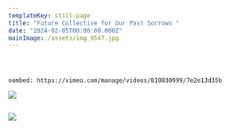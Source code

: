 ```yaml
---
templateKey: still-page
title: "Future Collective for Our Past Sorrows "
date: "2024-02-05T00:00:00.000Z"
mainImage: /assets/img_9547.jpg
---
```

<img src="/assets/watching.png" alt="" title="" class="half half-left"></img>

<div class="lines-1"></div>

<img src="/assets/img_9565.jpg" alt="" title="" class=""></img>

<div class="lines-1"></div>

<img src="/assets/img_9281.jpg" alt="" title="" class="half half-left"></img>

<div class="lines-1"></div>

`oembed: https://vimeo.com/manage/videos/810830999/7e2e13d35b`

<div class="lines-1"></div>

![](/assets/img_9547.jpg)

<div class="lines-1"></div>

<img src="/assets/img_9231.jpg" alt="" title="" class="half half-right"></img>

<div class="lines-1"></div>

![](/assets/img_9008.jpg)

<div class="lines-1"></div>

<img src="/assets/img_9248.jpg" alt="" title="" class="half-right half"></img>

<div class="lines-1"></div>

<img src="/assets/ball.jpg" alt="" title="" class=""></img>
